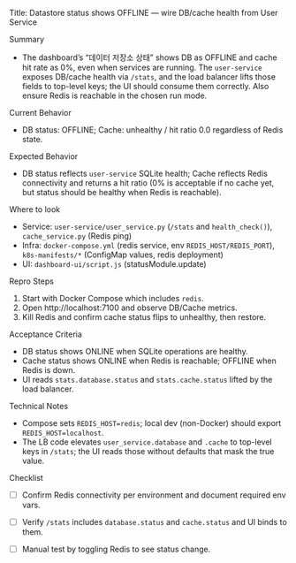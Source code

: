 Title: Datastore status shows OFFLINE — wire DB/cache health from User Service

Summary
- The dashboard’s “데이터 저장소 상태” shows DB as OFFLINE and cache hit rate as 0%, even when services are running. The `user-service` exposes DB/cache health via `/stats`, and the load balancer lifts those fields to top-level keys; the UI should consume them correctly. Also ensure Redis is reachable in the chosen run mode.

Current Behavior
- DB status: OFFLINE; Cache: unhealthy / hit ratio 0.0 regardless of Redis state.

Expected Behavior
- DB status reflects `user-service` SQLite health; Cache reflects Redis connectivity and returns a hit ratio (0% is acceptable if no cache yet, but status should be healthy when Redis is reachable).

Where to look
- Service: `user-service/user_service.py` (`/stats` and `health_check()`), `cache_service.py` (Redis ping)
- Infra: `docker-compose.yml` (redis service, env `REDIS_HOST/REDIS_PORT`), `k8s-manifests/*` (ConfigMap values, redis deployment)
- UI: `dashboard-ui/script.js` (statusModule.update)

Repro Steps
1. Start with Docker Compose which includes `redis`.
2. Open http://localhost:7100 and observe DB/Cache metrics.
3. Kill Redis and confirm cache status flips to unhealthy, then restore.

Acceptance Criteria
- DB status shows ONLINE when SQLite operations are healthy.
- Cache status shows ONLINE when Redis is reachable; OFFLINE when Redis is down.
- UI reads `stats.database.status` and `stats.cache.status` lifted by the load balancer.

Technical Notes
- Compose sets `REDIS_HOST=redis`; local dev (non-Docker) should export `REDIS_HOST=localhost`.
- The LB code elevates `user_service.database` and `.cache` to top-level keys in `/stats`; the UI reads those without defaults that mask the true value.

Checklist
- [ ] Confirm Redis connectivity per environment and document required env vars.
- [ ] Verify `/stats` includes `database.status` and `cache.status` and UI binds to them.
- [ ] Manual test by toggling Redis to see status change.

